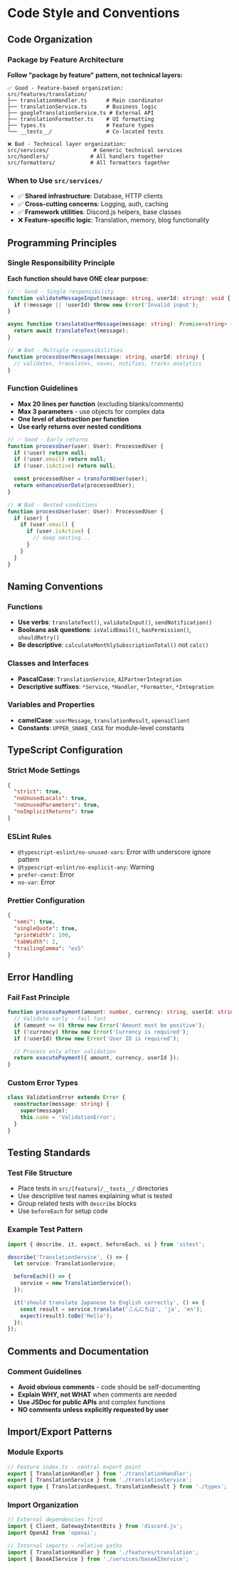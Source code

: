 # Code Style and Conventions

## Code Organization

### Package by Feature Architecture

**Follow "package by feature" pattern, not technical layers:**

```
✅ Good - Feature-based organization:
src/features/translation/
├── translationHandler.ts      # Main coordinator
├── translationService.ts      # Business logic
├── googleTranslationService.ts # External API
├── translationFormatter.ts    # UI formatting
├── types.ts                   # Feature types
└── __tests__/                 # Co-located tests

❌ Bad - Technical layer organization:
src/services/              # Generic technical services
src/handlers/             # All handlers together
src/formatters/           # All formatters together
```

### When to Use `src/services/`

- ✅ **Shared infrastructure**: Database, HTTP clients
- ✅ **Cross-cutting concerns**: Logging, auth, caching
- ✅ **Framework utilities**: Discord.js helpers, base classes
- ❌ **Feature-specific logic**: Translation, memory, blog functionality

## Programming Principles

### Single Responsibility Principle

**Each function should have ONE clear purpose:**

```typescript
// ✅ Good - Single responsibility
function validateMessageInput(message: string, userId: string): void {
  if (!message || !userId) throw new Error('Invalid input');
}

async function translateUserMessage(message: string): Promise<string> {
  return await translateText(message);
}

// ❌ Bad - Multiple responsibilities
function processUserMessage(message: string, userId: string) {
  // validates, translates, saves, notifies, tracks analytics
}
```

### Function Guidelines

- **Max 20 lines per function** (excluding blanks/comments)
- **Max 3 parameters** - use objects for complex data
- **One level of abstraction per function**
- **Use early returns over nested conditions**

```typescript
// ✅ Good - Early returns
function processUser(user: User): ProcessedUser {
  if (!user) return null;
  if (!user.email) return null;
  if (!user.isActive) return null;

  const processedUser = transformUser(user);
  return enhanceUserData(processedUser);
}

// ❌ Bad - Nested conditions
function processUser(user: User): ProcessedUser {
  if (user) {
    if (user.email) {
      if (user.isActive) {
        // deep nesting...
      }
    }
  }
}
```

## Naming Conventions

### Functions

- **Use verbs**: `translateText()`, `validateInput()`, `sendNotification()`
- **Booleans ask questions**: `isValidEmail()`, `hasPermission()`, `shouldRetry()`
- **Be descriptive**: `calculateMonthlySubscriptionTotal()` not `calc()`

### Classes and Interfaces

- **PascalCase**: `TranslationService`, `AIPartnerIntegration`
- **Descriptive suffixes**: `*Service`, `*Handler`, `*Formatter`, `*Integration`

### Variables and Properties

- **camelCase**: `userMessage`, `translationResult`, `openaiClient`
- **Constants**: `UPPER_SNAKE_CASE` for module-level constants

## TypeScript Configuration

### Strict Mode Settings

```json
{
  "strict": true,
  "noUnusedLocals": true,
  "noUnusedParameters": true,
  "noImplicitReturns": true
}
```

### ESLint Rules

- `@typescript-eslint/no-unused-vars`: Error with underscore ignore pattern
- `@typescript-eslint/no-explicit-any`: Warning
- `prefer-const`: Error
- `no-var`: Error

### Prettier Configuration

```json
{
  "semi": true,
  "singleQuote": true,
  "printWidth": 100,
  "tabWidth": 2,
  "trailingComma": "es5"
}
```

## Error Handling

### Fail Fast Principle

```typescript
function processPayment(amount: number, currency: string, userId: string) {
  // Validate early - fail fast
  if (amount <= 0) throw new Error('Amount must be positive');
  if (!currency) throw new Error('Currency is required');
  if (!userId) throw new Error('User ID is required');

  // Process only after validation
  return executePayment({ amount, currency, userId });
}
```

### Custom Error Types

```typescript
class ValidationError extends Error {
  constructor(message: string) {
    super(message);
    this.name = 'ValidationError';
  }
}
```

## Testing Standards

### Test File Structure

- Place tests in `src/[feature]/__tests__/` directories
- Use descriptive test names explaining what is tested
- Group related tests with `describe` blocks
- Use `beforeEach` for setup code

### Example Test Pattern

```typescript
import { describe, it, expect, beforeEach, vi } from 'vitest';

describe('TranslationService', () => {
  let service: TranslationService;

  beforeEach(() => {
    service = new TranslationService();
  });

  it('should translate Japanese to English correctly', () => {
    const result = service.translate('こんにちは', 'ja', 'en');
    expect(result).toBe('Hello');
  });
});
```

## Comments and Documentation

### Comment Guidelines

- **Avoid obvious comments** - code should be self-documenting
- **Explain WHY, not WHAT** when comments are needed
- **Use JSDoc for public APIs** and complex functions
- **NO comments unless explicitly requested by user**

## Import/Export Patterns

### Module Exports

```typescript
// Feature index.ts - central export point
export { TranslationHandler } from './translationHandler';
export { TranslationService } from './translationService';
export type { TranslationRequest, TranslationResult } from './types';
```

### Import Organization

```typescript
// External dependencies first
import { Client, GatewayIntentBits } from 'discord.js';
import OpenAI from 'openai';

// Internal imports - relative paths
import { TranslationHandler } from './features/translation';
import { BaseAIService } from './services/baseAIService';
```
